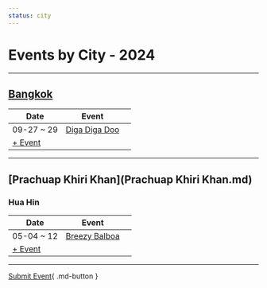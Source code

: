 ```yaml
---
status: city
---
```


# Events by City - 2024

---

## [Bangkok](Bangkok.md)

| Date | Event | |
| --- | --- | --- |
| 09-27 ~ 29 | [Diga Diga Doo](diga-diga-doo.md) |  |
| [+ Event](https://github.com/swingdance/events/issues/new?assignees=&labels=add+event&projects=&template=02-add_entity.yml&title=Add%20Event%3A%20th_TH%20%E2%80%A2%20%3CName%3E&region=th_TH&province=Bangkok&city=Bangkok&org_id=)

---

## [Prachuap Khiri Khan](Prachuap Khiri Khan.md)

### Hua Hin
| Date | Event | |
| --- | --- | --- |
| 05-04 ~ 12 | [Breezy Balboa](breezy-balboa.md) |  |
| [+ Event](https://github.com/swingdance/events/issues/new?assignees=&labels=add+event&projects=&template=02-add_entity.yml&title=Add%20Event%3A%20th_TH%20%E2%80%A2%20%3CName%3E&region=th_TH&province=Prachuap%20Khiri%20Khan&city=Hua%20Hin&org_id=)

---

[Submit Event](https://github.com/swingdance/events/issues/new?assignees=&labels=add+event&projects=&template=02-add_entity.yml&title=Add%20Event%3A%20th_TH%20%E2%80%A2%20%3CName%3E&region=th_TH&province=&city=&org_id=){ .md-button }
